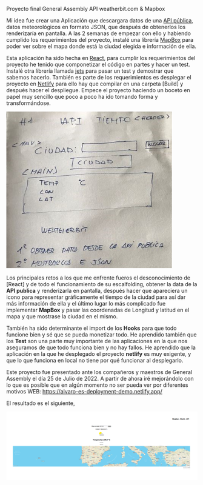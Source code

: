 Proyecto final General Assembly 
API weatherbit.com & Mapbox

Mi idea fue crear una Aplicación que descargara datos de una [API pública](https://www.weatherbit.io/),
datos meteorológicos en formato JSON, que después de obtenerlos los renderizaría en pantalla.
A las 2 semanas de empezar con ello y habiendo cumplido los requerimientos del proyecto, instalé una librería [MapBox](https://www.mapbox.com/) para poder ver sobre el mapa donde está la ciudad elegida e información de ella.

Esta aplicación ha sido hecha en [React](https://es.reactjs.org/), para cumplir los requerimientos del proyecto he tenido que componetizar el código en partes y hacer un test. Instalé otra librería llamada [jets](https://jestjs.io/es-ES/) para pasar un test y demostrar que sabemos hacerlo.
También es parte de los requerimientos es desplegar el proyecto en [Netlify](https://www.netlify.com/)
para ello hay que compilar en una carpeta [Build] y después hacer el despliegue.
Empece el proyecto haciendo un boceto en papel muy sencillo que poco a poco ha ido tomando forma y transformándose.

![Page Scaffolding](/info/assets/boceto.jpg 'Page scaffolding')


Los principales retos a los que me enfrente fueros el desconocimiento de [React] y de todo el funcionamiento de su escalfolding, obtener la data de la **API publica** y renderizarla en pantalla, después hacer que apareciera un icono 
para representar gráficamente el tiempo de la ciudad para así dar más información de ella y el último lugar lo más complicado fue implementar **MapBox** y pasar las coordenadas de Longitud y latitud en el mapa y que mostrase la ciudad en el mismo.

También ha sido determinante el import de los **Hooks** para que todo funcione bien y sé que se pueda monetizar todo.
He aprendido también que los **Test** son una parte muy importante de las aplicaciones en la que nos aseguramos de que todo funciona bien y no hay fallos.
He aprendido que la aplicación en la que he desplegado el proyecto **netlify** es muy exigente, y que lo que funciona en local no tiene por qué funcionar al desplegarlo.

Este proyecto fue presentado ante los compañeros y maestros de General Assembly el día 25 de Julio de 2022.
A partir de ahora iré mejorándolo con lo que es posible que en algún momento no ser pueda ver por diferentes motivos 
WEB: https://alvaro-es-deployment-demo.netlify.app/


El resultado es el siguiente,

![Page Scaffolding](/info/assets/Readme_foto1.PNG 'Page scaffolding')








